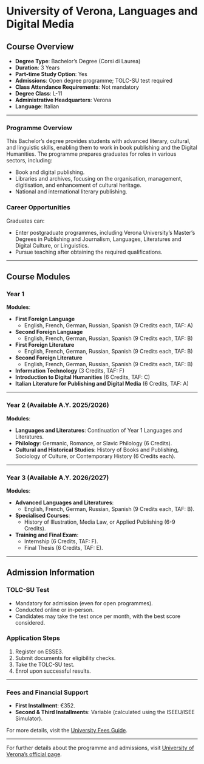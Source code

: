 # University of Verona, Languages and Digital Media

## Course Overview

- **Degree Type**: Bachelor’s Degree (Corsi di Laurea)  
- **Duration**: 3 Years  
- **Part-time Study Option**: Yes  
- **Admissions**: Open degree programme; TOLC-SU test required  
- **Class Attendance Requirements**: Not mandatory  
- **Degree Class**: L-11  
- **Administrative Headquarters**: Verona  
- **Language**: Italian  

---

### Programme Overview 
This Bachelor’s degree provides students with advanced literary, cultural, and linguistic skills, enabling them to work in book publishing and the Digital Humanities. The programme prepares graduates for roles in various sectors, including:  
- Book and digital publishing.  
- Libraries and archives, focusing on the organisation, management, digitisation, and enhancement of cultural heritage.  
- National and international literary publishing.  

### Career Opportunities 
Graduates can:  
- Enter postgraduate programmes, including Verona University’s Master’s Degrees in Publishing and Journalism, Languages, Literatures and Digital Culture, or Linguistics.  
- Pursue teaching after obtaining the required qualifications.  

---

## Course Modules

### Year 1 
**Modules**:  
- **First Foreign Language**  
  - English, French, German, Russian, Spanish (9 Credits each, TAF: A)  
- **Second Foreign Language**  
  - English, French, German, Russian, Spanish (9 Credits each, TAF: B)  
- **First Foreign Literature**  
  - English, French, German, Russian, Spanish (9 Credits each, TAF: B)  
- **Second Foreign Literature**  
  - English, French, German, Russian, Spanish (9 Credits each, TAF: B)  
- **Information Technology** (3 Credits, TAF: F)  
- **Introduction to Digital Humanities** (6 Credits, TAF: C)  
- **Italian Literature for Publishing and Digital Media** (6 Credits, TAF: A)  

---

### Year 2 (Available A.Y. 2025/2026)  
**Modules**:  
- **Languages and Literatures**: Continuation of Year 1 Languages and Literatures.  
- **Philology**: Germanic, Romance, or Slavic Philology (6 Credits).  
- **Cultural and Historical Studies**: History of Books and Publishing, Sociology of Culture, or Contemporary History (6 Credits each).  

---

### Year 3 (Available A.Y. 2026/2027)  
**Modules**:  
- **Advanced Languages and Literatures**:  
  - English, French, German, Russian, Spanish (9 Credits each, TAF: B).  
- **Specialised Courses**:  
  - History of Illustration, Media Law, or Applied Publishing (6-9 Credits).  
- **Training and Final Exam**:  
  - Internship (6 Credits, TAF: F).  
  - Final Thesis (6 Credits, TAF: E).  

---

## Admission Information
 
### TOLC-SU Test  
- Mandatory for admission (even for open programmes).  
- Conducted online or in-person.  
- Candidates may take the test once per month, with the best score considered.  

### Application Steps  
1. Register on ESSE3.  
2. Submit documents for eligibility checks.  
3. Take the TOLC-SU test.  
4. Enrol upon successful results.  

---

### Fees and Financial Support  
- **First Installment**: €352.  
- **Second & Third Installments**: Variable (calculated using the ISEEU/ISEE Simulator).  

For more details, visit the [University Fees Guide](https://www.example.com).  

---

For further details about the programme and admissions, visit [University of Verona’s official page](https://www.univr.it).  
